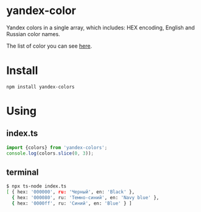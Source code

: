 # yandex-color

Yandex colors in a single array, which includes: HEX encoding, English and Russian color names.

The list of color you can see [here](https://gurov.github.io/yandex-colors/index.html).

# Install
```
npm install yandex-colors
```

# Using

## index.ts

```typescript
import {colors} from 'yandex-colors';
console.log(colors.slice(0, 3));
```

## terminal

```bash
$ npx ts-node index.ts
[ { hex: '000000', ru: 'Черный', en: 'Black' },
  { hex: '000080', ru: 'Темно-синий', en: 'Navy blue' },
  { hex: '0000ff', ru: 'Синий', en: 'Blue' } ]
```